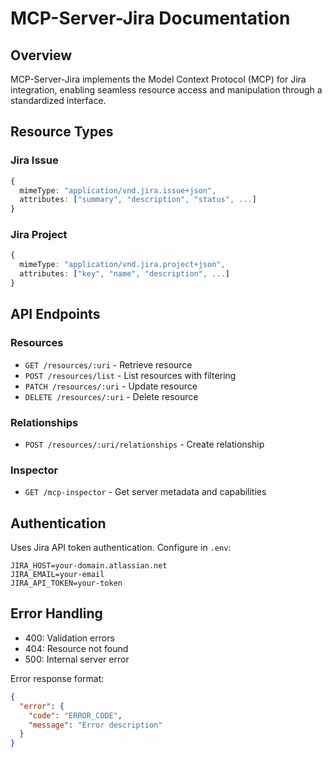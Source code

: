 # MCP-Server-Jira Documentation

## Overview
MCP-Server-Jira implements the Model Context Protocol (MCP) for Jira integration, enabling seamless resource access and manipulation through a standardized interface.

## Resource Types

### Jira Issue
```typescript
{
  mimeType: "application/vnd.jira.issue+json",
  attributes: ["summary", "description", "status", ...]
}
```

### Jira Project
```typescript
{
  mimeType: "application/vnd.jira.project+json",
  attributes: ["key", "name", "description", ...]
}
```

## API Endpoints

### Resources
- `GET /resources/:uri` - Retrieve resource
- `POST /resources/list` - List resources with filtering
- `PATCH /resources/:uri` - Update resource
- `DELETE /resources/:uri` - Delete resource

### Relationships
- `POST /resources/:uri/relationships` - Create relationship

### Inspector
- `GET /mcp-inspector` - Get server metadata and capabilities

## Authentication
Uses Jira API token authentication. Configure in `.env`:
```
JIRA_HOST=your-domain.atlassian.net
JIRA_EMAIL=your-email
JIRA_API_TOKEN=your-token
```

## Error Handling
- 400: Validation errors
- 404: Resource not found
- 500: Internal server error

Error response format:
```json
{
  "error": {
    "code": "ERROR_CODE",
    "message": "Error description"
  }
}
```